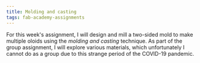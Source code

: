 ```yaml
---
title: Molding and casting
tags: fab-academy-assignments
---
```



For this week's assignment, I will design and mill a two-sided mold to make multiple oloids using the *molding and casting* technique. As part of the group assignment, I will explore various materials, which unfortunately I cannot do as a group due to this strange period of the COVID-19 pandemic.
